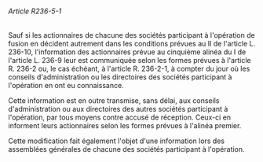 ###### Article R236-5-1

Sauf si les actionnaires de chacune des sociétés participant à l'opération de fusion en décident autrement dans les conditions prévues au II de l'article L. 236-10, l'information des actionnaires prévue au cinquième alinéa du I de l'article L. 236-9 leur est communiquée selon les formes prévues à l'article R. 236-2 ou, le cas échéant, à l'article R. 236-2-1, à compter du jour où les conseils d'administration ou les directoires des sociétés participant à l'opération en ont eu connaissance.

Cette information est en outre transmise, sans délai, aux conseils d'administration ou aux directoires des autres sociétés participant à l'opération, par tous moyens contre accusé de réception. Ceux-ci en informent leurs actionnaires selon les formes prévues à l'alinéa premier.

Cette modification fait également l'objet d'une information lors des assemblées générales de chacune des sociétés participant à l'opération.

